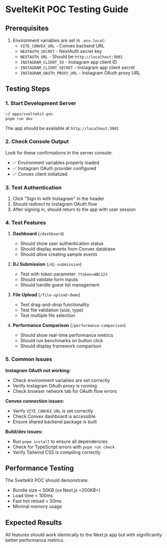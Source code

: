 # SvelteKit POC Testing Guide

## Prerequisites
1. Environment variables are set in `.env.local`:
   - `VITE_CONVEX_URL` - Convex backend URL  
   - `NEXTAUTH_SECRET` - NextAuth secret key
   - `NEXTAUTH_URL` - Should be `http://localhost:3001`
   - `INSTAGRAM_CLIENT_ID` - Instagram app client ID
   - `INSTAGRAM_CLIENT_SECRET` - Instagram app client secret
   - `INSTAGRAM_OAUTH_PROXY_URL` - Instagram OAuth proxy URL

## Testing Steps

### 1. Start Development Server
```bash
cd apps/sveltekit-poc
pnpm run dev
```
The app should be available at `http://localhost:3001`

### 2. Check Console Output
Look for these confirmations in the server console:
- ✅ Environment variables properly loaded
- ✅ Instagram OAuth provider configured
- ✅ Convex client initialized

### 3. Test Authentication
1. Click "Sign In with Instagram" in the header
2. Should redirect to Instagram OAuth flow
3. After signing in, should return to the app with user session

### 4. Test Features
1. **Dashboard** (`/dashboard`)
   - Should show user authentication status
   - Should display events from Convex database
   - Should allow creating sample events

2. **DJ Submission** (`/dj-submission`)
   - Test with token parameter: `?token=ABC123`
   - Should validate form inputs
   - Should handle guest list management

3. **File Upload** (`/file-upload-demo`)
   - Test drag-and-drop functionality
   - Test file validation (size, type)
   - Test multiple file selection

4. **Performance Comparison** (`/performance-comparison`)
   - Should show real-time performance metrics
   - Should run benchmarks on button click
   - Should display framework comparison

### 5. Common Issues

**Instagram OAuth not working:**
- Check environment variables are set correctly
- Verify Instagram OAuth proxy is running
- Check browser network tab for OAuth flow errors

**Convex connection issues:**
- Verify `VITE_CONVEX_URL` is set correctly
- Check Convex dashboard is accessible
- Ensure shared backend package is built

**Build/dev issues:**
- Run `pnpm install` to ensure all dependencies
- Check for TypeScript errors with `pnpm run check`
- Verify Tailwind CSS is compiling correctly

## Performance Testing
The SvelteKit POC should demonstrate:
- Bundle size < 50KB (vs Next.js ~200KB+)
- Load time < 100ms
- Fast hot reload < 50ms
- Minimal memory usage

## Expected Results
All features should work identically to the Next.js app but with significantly better performance metrics.